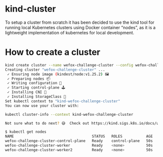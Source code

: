 # kind-cluster

To setup a cluster from scratch it has been decided to use the kind tool for running local Kubernetes clusters using Docker container “nodes”, as it is a lightweight implementation of kubernetes for local development.

# How to create a cluster

```bash
kind create cluster --name wefox-challenge-cluster --config wefox-challenge-cluster.yaml
Creating cluster "wefox-challenge-cluster" ...
 ✓ Ensuring node image (kindest/node:v1.25.2) 🖼
 ✓ Preparing nodes 📦
 ✓ Writing configuration 📜
 ✓ Starting control-plane 🕹️
 ✓ Installing CNI 🔌
 ✓ Installing StorageClass 💾
Set kubectl context to "kind-wefox-challenge-cluster"
You can now use your cluster with:

kubectl cluster-info --context kind-wefox-challenge-cluster

Not sure what to do next? 😅  Check out https://kind.sigs.k8s.io/docs/user/quick-start/

$ kubectl get nodes
NAME                                    STATUS   ROLES           AGE   VERSION
wefox-challenge-cluster-control-plane   Ready    control-plane   50s   v1.25.2
wefox-challenge-cluster-worker          Ready    <none>          50s   v1.25.2
wefox-challenge-cluster-worker2         Ready    <none>          50s   v1.25.2

```
